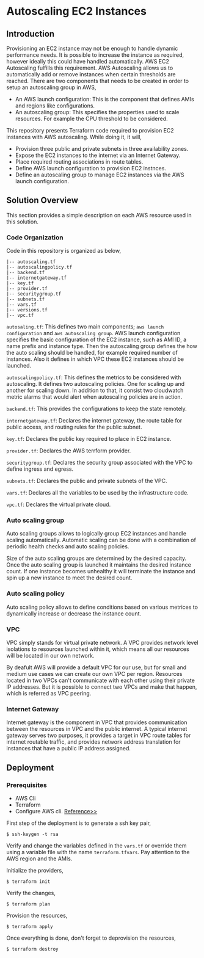# Autoscaling EC2 Instances

## Introduction   

Provisioning an EC2 instance may not be enough to handle dynamic performance needs. It is possible to increase the instance as required, however ideally this could have handled automatically. AWS EC2 Autoscaling fulfills this requirement. AWS Autoscaling allows us to automatically add or remove instances when certain thresholds are reached. There are two components that needs to be created in order to setup an autoscaling group in AWS,

- An AWS launch configuration: This is the component that defines AMIs and regions like configurations.
- An autoscaling group: This specifies the properties used to scale resources. For example the CPU threshold to be considered.

This repository presents Terraform code required to provision EC2 instances with AWS autoscaling. While doing it, it will,

- Provision three public and private subnets in three availability zones.
- Expose the EC2 instances to the internet via an Internet Gateway.
- Place required routing associations in route tables.
- Define AWS launch configuration to provision EC2 instnces.
- Define an autoscaling group to manage EC2 instances via the AWS launch configuration.

## Solution Overview

This section provides a simple description on each AWS resource used in this solution.

### Code Organization

Code in this repository is organized as below,

```
|-- autoscaling.tf
|-- autoscalingpolicy.tf
|-- backend.tf
|-- internetgateway.tf
|-- key.tf
|-- provider.tf
|-- securitygroup.tf
|-- subnets.tf
|-- vars.tf
|-- versions.tf
|-- vpc.tf
```

`autosaling.tf`: This defines two main components; `aws launch configuration` and `aws autoscaling group`. AWS launch configuration specifies the basic configuration of the EC2 instance, such as AMI ID, a name prefix and instance type. Then the autoscaling group defines the how the auto scaling should be handled, for example required number of instances. Also it defines in which VPC these EC2 instances should be launched.

`autoscalingpolicy.tf`: This defines the metrics to be considered with autoscaling. It defines two autoscaling policies. One for scaling up and another for scaling down. In addition to that, it consist two cloudwatch metric alarms that would alert when autoscaling policies are in action.

`backend.tf`: This provides the configurations to keep the state remotely.

`internetgateway.tf`: Declares the internet gateway, the route table for public access, and routing rules for the public subnet.

`key.tf`: Declares the public key required to place in EC2 instance.

`provider.tf`: Declares the AWS terrform provider.

`securitygroup.tf`: Declares the security group associated with the VPC to define ingress and egress.

`subnets.tf`: Declares the public and private subnets of the VPC.

`vars.tf`: Declares all the variables to be used by the infrastructure code.

`vpc.tf`: Declares the virtual private cloud.

### Auto scaling group

Auto scaling groups allows to logically group EC2 instances and handle scaling automatically. Automatic scaling can be done with a combination of periodic health checks and auto scaling policies.

Size of the auto scaling groups are determined by the desired capacity. Once the auto scaling group is launched it maintains the desired instance count. If one instance becomes unhealthy it will terminate the instance and spin up a new instance to meet the desired count.

### Auto scaling policy

Auto scaling policy allows to define conditions based on various metrices to dynamically increase or decrease the instance count.

### VPC

VPC simply stands for virtual private network. A VPC provides network level isolations to resources launched within it, which means all our resources will be located in our own network.

By deafult AWS will provide a default VPC for our use, but for small and medium use cases we can create our own VPC per region. Resources located in two VPCs can't communicate with each other using their private IP addresses. But it is possible to connect two VPCs and make that happen, which is referred as VPC peering.

### Internet Gateway

Internet gateway is the component in VPC that provides communication between the resources in VPC and the public internet. A typical internet gateway serves two purposes, it provides a target in VPC route tables for internet routable traffic, and provides network address translation for instances that have a public IP address assigned.

## Deployment

### Prerequisites

- AWS Cli
- Terraform
- Configure AWS cli. [Reference>>](https://docs.aws.amazon.com/cli/latest/userguide/cli-configure-quickstart.html)

First step of the deployment is to generate a ssh key pair,

```
$ ssh-keygen -t rsa
```

Verify and change the variables defined in the `vars.tf` or override them using a variable file with the name `terraform.tfvars`. Pay attention to the AWS region and the AMIs.

Initialize the providers,

```
$ terraform init
```

Verify the changes,

```
$ terraform plan
```

Provision the resources,

```
$ terraform apply
```

Once everything is done, don't forget to deprovision the resources,

```
$ terraform destroy
```
